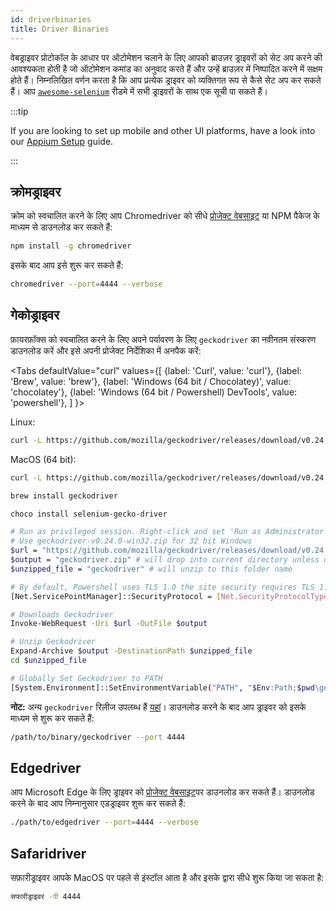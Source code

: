 ```yaml
---
id: driverbinaries
title: Driver Binaries
---
```


वेबड्राइवर प्रोटोकॉल के आधार पर ऑटोमेशन चलाने के लिए आपको ब्राउज़र ड्राइवरों को सेट अप करने की आवश्यकता होती है जो ऑटोमेशन कमांड का अनुवाद करते हैं और उन्हें ब्राउज़र में निष्पादित करने में सक्षम होते हैं। निम्नलिखित वर्णन करता है कि आप प्रत्येक ड्राइवर को व्यक्तिगत रूप से कैसे सेट अप कर सकते हैं। आप [`awesome-selenium`](https://github.com/christian-bromann/awesome-selenium#driver) रीडमे में सभी ड्राइवरों के साथ एक सूची पा सकते हैं।

:::tip

If you are looking to set up mobile and other UI platforms, have a look into our [Appium Setup](appium) guide.

:::

## क्रोमड्राइवर

क्रोम को स्वचालित करने के लिए आप Chromedriver को सीधे [प्रोजेक्ट वेबसाइट](http://chromedriver.chromium.org/downloads) या NPM पैकेज के माध्यम से डाउनलोड कर सकते हैं:

```bash npm2yarn
npm install -g chromedriver
```

इसके बाद आप इसे शुरू कर सकते हैं:

```sh
chromedriver --port=4444 --verbose
```

## गेकोड्राइवर

फ़ायरफ़ॉक्स को स्वचालित करने के लिए अपने पर्यावरण के लिए `geckodriver` का नवीनतम संस्करण डाउनलोड करें और इसे अपनी प्रोजेक्ट निर्देशिका में अनपैक करें:

<Tabs
  defaultValue="curl"
  values={[
    {label: 'Curl', value: 'curl'},
 {label: 'Brew', value: 'brew'},
 {label: 'Windows (64 bit / Chocolatey)', value: 'chocolatey'},
 {label: 'Windows (64 bit / Powershell) DevTools', value: 'powershell'},
 ]
}>
<TabItem value="curl">

Linux:

```sh
curl -L https://github.com/mozilla/geckodriver/releases/download/v0.24.0/geckodriver-v0.24.0-linux64.tar.gz | tar xz
```

MacOS (64 bit):

```sh
curl -L https://github.com/mozilla/geckodriver/releases/download/v0.24.0/geckodriver-v0.24.0-macos.tar.gz | tar xz
```

</TabItem>
<TabItem value="brew">

```sh
brew install geckodriver
```

</TabItem>
<TabItem value="chocolatey">

```sh
choco install selenium-gecko-driver
```

</TabItem>
<TabItem value="powershell">

```sh
# Run as privileged session. Right-click and set 'Run as Administrator'
# Use geckodriver-v0.24.0-win32.zip for 32 bit Windows
$url = "https://github.com/mozilla/geckodriver/releases/download/v0.24.0/geckodriver-v0.24.0-win64.zip"
$output = "geckodriver.zip" # will drop into current directory unless defined otherwise
$unzipped_file = "geckodriver" # will unzip to this folder name

# By default, Powershell uses TLS 1.0 the site security requires TLS 1.2
[Net.ServicePointManager]::SecurityProtocol = [Net.SecurityProtocolType]::Tls12

# Downloads Geckodriver
Invoke-WebRequest -Uri $url -OutFile $output

# Unzip Geckodriver
Expand-Archive $output -DestinationPath $unzipped_file
cd $unzipped_file

# Globally Set Geckodriver to PATH
[System.Environment]::SetEnvironmentVariable("PATH", "$Env:Path;$pwd\geckodriver.exe", [System.EnvironmentVariableTarget]::Machine)
```

</TabItem>
</Tabs>

**नोट:** अन्य `geckodriver` रिलीज उपलब्ध हैं [यहां](https://github.com/mozilla/geckodriver/releases)। डाउनलोड करने के बाद आप ड्राइवर को इसके माध्यम से शुरू कर सकते हैं:

```sh
/path/to/binary/geckodriver --port 4444
```

## Edgedriver

आप Microsoft Edge के लिए ड्राइवर को [प्रोजेक्ट वेबसाइट](https://developer.microsoft.com/en-us/microsoft-edge/tools/webdriver/)पर डाउनलोड कर सकते हैं। डाउनलोड करने के बाद आप निम्नानुसार एडड्राइवर शुरू कर सकते हैं:

```sh
./path/to/edgedriver --port=4444 --verbose
```

## Safaridriver

सफ़ारीड्राइवर आपके MacOS पर पहले से इंस्टॉल आता है और इसके द्वारा सीधे शुरू किया जा सकता है:

```sh
सफारीड्राइवर -पी 4444
```
